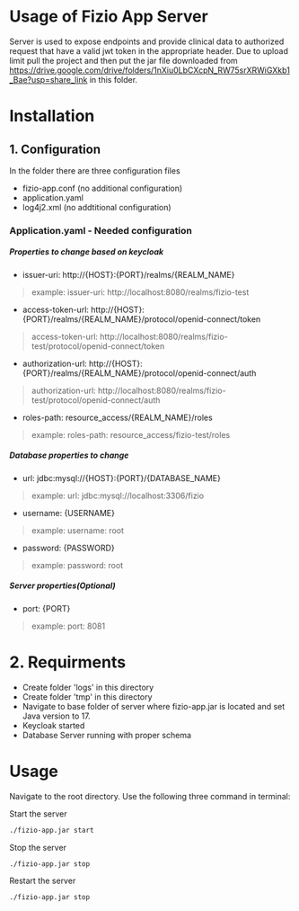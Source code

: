 # Usage of Fizio App Server
Server is used to expose endpoints and provide clinical data to authorized request that have a valid jwt token in the appropriate header.
Due to upload limit pull the project and then put the jar file downloaded from <https://drive.google.com/drive/folders/1nXiu0LbCXcpN_RW75srXRWiGXkb1_Bae?usp=share_link> in this folder.
# Installation

## 1. Configuration
In the folder there are three configuration files

- fizio-app.conf (no additional configuration)
- application.yaml
- log4j2.xml (no addtitional configuration)

### Application.yaml - Needed configuration
##### Properties to change based on keycloak
- issuer-uri: http://{HOST}:{PORT}/realms/{REALM_NAME}
> example: issuer-uri: http://localhost:8080/realms/fizio-test

- access-token-url: http://{HOST}:{PORT}/realms/{REALM_NAME}/protocol/openid-connect/token
> access-token-url: http://localhost:8080/realms/fizio-test/protocol/openid-connect/token

- authorization-url: http://{HOST}:{PORT}/realms/{REALM_NAME}/protocol/openid-connect/auth
> authorization-url: http://localhost:8080/realms/fizio-test/protocol/openid-connect/auth

- roles-path: resource_access/{REALM_NAME}/roles
> example: roles-path: resource_access/fizio-test/roles

##### Database properties to change
- url: jdbc:mysql://{HOST}:{PORT}/{DATABASE_NAME}
> example: url: jdbc:mysql://localhost:3306/fizio
- username: {USERNAME}
> example: username: root
- password: {PASSWORD}
> example: password: root

##### Server properties(Optional)
- port: {PORT}
> example: port: 8081

# 2. Requirments
- Create folder 'logs' in this directory
- Create folder 'tmp' in this directory
- Navigate to base folder of server where fizio-app.jar is located and set Java version to 17.
- Keycloak started
- Database Server running with proper schema

# Usage
Navigate to the root directory.
Use the following three command in terminal:

Start the server
```sh
./fizio-app.jar start
```

Stop the server
```sh
./fizio-app.jar stop
```

Restart the server
```sh
./fizio-app.jar stop
```

